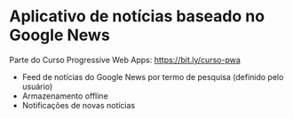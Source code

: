 # Aplicativo de notícias baseado no Google News

Parte do Curso Progressive Web Apps: https://bit.ly/curso-pwa

- Feed de notícias do Google News por termo de pesquisa (definido pelo usuário)
- Armazenamento offline
- Notificações de novas notícias

